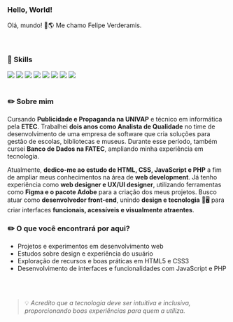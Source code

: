 ### Hello, World!
Olá, mundo! 👋🌎 Me chamo Felipe Verderamis.

<br>

### 📌 Skills 

<p>
  <img src="https://img.shields.io/badge/figma-%23F24E1E.svg?style=for-the-badge&logo=figma&logoColor=white"/>
  <img src="https://img.shields.io/badge/adobe-%23FF0000.svg?style=for-the-badge&logo=adobe&logoColor=white"/>  
  <img src="https://img.shields.io/badge/html5-%23E34F26.svg?style=for-the-badge&logo=html5&logoColor=white"/>
  <img src="https://img.shields.io/badge/css3-%231572B6.svg?style=for-the-badge&logo=css3&logoColor=white"/>
  <img src="https://img.shields.io/badge/javascript-%23323330.svg?style=for-the-badge&logo=javascript&logoColor=%23F7DF1E"/>
  <img src="https://img.shields.io/badge/php-%23777BB4.svg?style=for-the-badge&logo=php&logoColor=white" />
  <img src="https://img.shields.io/badge/python-3670A0?style=for-the-badge&logo=python&logoColor=ffdd54"/>
  <img src="https://img.shields.io/badge/mysql-4479A1.svg?style=for-the-badge&logo=mysql&logoColor=white"/>
</p>

#

### ✏️ Sobre mim  

Cursando **Publicidade e Propaganda na UNIVAP** e técnico em informática pela **ETEC**. Trabalhei **dois anos como Analista de Qualidade** no time de desenvolvimento de uma empresa de software que cria soluções para gestão de escolas, bibliotecas e museus. Durante esse período, também cursei **Banco de Dados na FATEC**, ampliando minha experiência em tecnologia.  

Atualmente, **dedico-me ao estudo de HTML, CSS, JavaScript e PHP** a fim de ampliar meus conhecimentos na área de **web development**. Já tenho experiência como **web designer e UX/UI designer**, utilizando ferramentas como **Figma e o pacote Adobe** para a criação dos meus projetos. Busco atuar como **desenvolvedor front-end**, unindo **design e tecnologia** 🎨🖥️ para criar interfaces **funcionais, acessíveis e visualmente atraentes**.  

### ✏️ O que você encontrará por aqui?  

* Projetos e experimentos em desenvolvimento web  
* Estudos sobre design e experiência do usuário  
* Exploração de recursos e boas práticas em HTML5 e CSS3  
* Desenvolvimento de interfaces e funcionalidades com JavaScript e PHP

<br> <br>

> 💡 *Acredito que a tecnologia deve ser intuitiva e inclusiva, proporcionando boas experiências para quem a utiliza.*  
